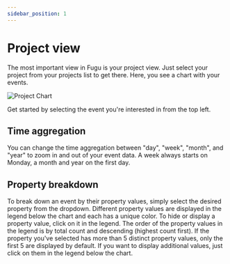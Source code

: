 ```yaml
---
sidebar_position: 1
---
```


# Project view

The most important view in Fugu is your project view. Just select your project from your projects list to get there. Here, you see a chart with your events.

![Project Chart](/img/project_view_screenshot_1.png)

Get started by selecting the event you're interested in from the top left.


## Time aggregation
You can change the time aggregation between "day", "week", "month", and "year" to zoom in and out of your event data. A week always starts on Monday, a month and year on the first day.


## Property breakdown
To break down an event by their property values, simply select the desired property from the dropdown. Different property values are displayed in the legend below the chart and each has a unique color. To hide or display a property value, click on it in the legend. The order of the property values in the legend is by total count and descending (highest count first).
If the property you've selected has more than 5 distinct property values, only the first 5 are displayed by default. If you want to display additional values, just click on them in the legend below the chart.